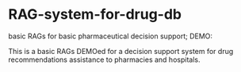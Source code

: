# RAG-system-for-drug-db
basic RAGs for basic pharmaceutical decision support; DEMO:

This is a basic RAGs DEMOed for a decision support system for drug recommendations assistance to pharmacies and hospitals.
